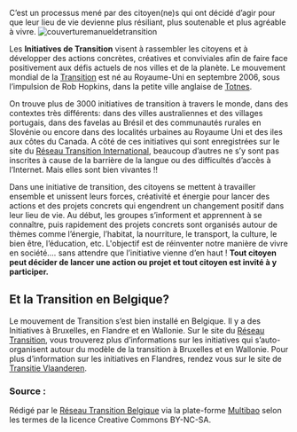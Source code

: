 C’est un processus mené par des citoyen(ne)s qui ont décidé d’agir pour que leur lieu de vie devienne plus résiliant, plus soutenable et plus agréable à vivre.
![couverturemanueldetransition](http://www.reseautransition.be/wp-content/uploads/2014/02/new-old-town-800x561x8-300x210.png)

Les **Initiatives de Transition** visent à rassembler les citoyens et à développer des actions concrètes, créatives et conviviales afin de faire face positivement aux défis actuels de nos villes et de la planète. Le mouvement mondial de la [Transition](http://www.transitionnetwork.org) est né au Royaume-Uni en septembre 2006, sous l’impulsion de Rob Hopkins, dans la petite ville anglaise de [Totnes](http://www.transitiontowntotnes.org/). 

On trouve plus de 3000 initiatives de transition à travers le monde, dans des contextes très différents: dans des villes australiennes et des villages portugais, dans des favelas au Brésil et des communautés rurales en Slovénie ou encore dans des localités urbaines au Royaume Uni et des iles aux côtes du Canada. A côté de ces initiatives qui sont enregistrées sur le site du [Réseau Transition International](http://www.transitionnetwork.org/), beaucoup d’autres ne s’y sont pas inscrites à cause de la barrière de la langue ou des difficultés d’accès à l’Internet. Mais elles sont bien vivantes !!

Dans une initiative de transition, des citoyens se mettent à travailler ensemble et unissent leurs forces, créativité et énergie pour lancer des actions et des projets concrets qui engendrent un changement positif dans leur lieu de vie. Au début, les groupes s’informent et apprennent à se connaître, puis rapidement des projets concrets sont organisés autour de thèmes comme l’énergie, l’habitat, la nourriture, le transport, la culture, le bien être, l’éducation, etc. L'objectif est de réinventer notre manière de vivre en société.… sans attendre que l’initiative vienne d’en haut ! **Tout citoyen peut décider de lancer une action ou projet et tout citoyen est invité à y participer.**

## Et la Transition en Belgique?

Le mouvement de Transition s’est bien installé en Belgique. Il y a des Initiatives à Bruxelles, en Flandre et en Wallonie. Sur le site du [Réseau Transition](http://www.reseautransition.be), vous trouverez plus d’informations sur les initiatives qui s’auto-organisent autour du modèle de la transition à Bruxelles et en Wallonie. Pour plus d’information sur les initiatives en Flandres, rendez vous sur le site de [Transitie Vlaanderen](http://www.transitie.be/r/default.aspx).

### Source :

Rédigé par le [Réseau Transition Belgique]( http://www.reseautransition.be/) via la plate-forme [Multibao](http://www.multibao.org/reseautransitionwb/reseau_transition/contributions) selon les termes de la licence Creative Commons BY-NC-SA.
